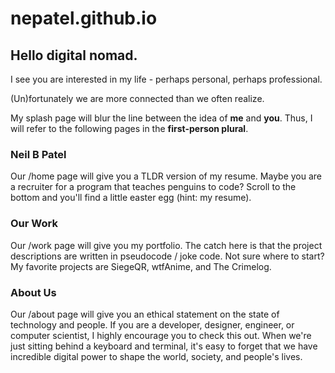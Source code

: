 # nepatel.github.io
## Hello digital nomad.

I see you are interested in my life - perhaps personal, perhaps professional.

(Un)fortunately we are more connected than we often realize.

My splash page will blur the line between the idea of __me__ and __you__.
Thus, I will refer to the following pages in the __first-person plural__.

### Neil B Patel
Our /home page will give you a TLDR version of my resume.
Maybe you are a recruiter for a program that teaches penguins to code?
Scroll to the bottom and you'll find a little easter egg (hint: my resume).

### Our Work
Our /work page will give you my portfolio.
The catch here is that the project descriptions are written in pseudocode / joke code.
Not sure where to start? My favorite projects are SiegeQR, wtfAnime, and The Crimelog.


### About Us
Our /about page will give you an ethical statement on the state of technology and people.
If you are a developer, designer, engineer, or computer scientist, I highly encourage you to check this out.
When we're just sitting behind a keyboard and terminal, it's easy to forget that we have incredible digital power to shape the world, society, and people's lives.
